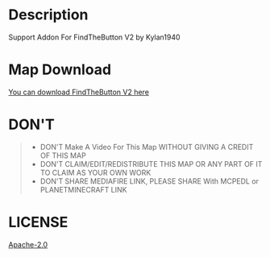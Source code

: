 # Description
Support Addon For FindTheButton V2 by Kylan1940

# Map Download
[You can download FindTheButton V2 here](https://www.planetminecraft.com/project/find-the-button-v2-6301679/)

# DON'T
>- DON'T Make A Video For This Map WITHOUT GIVING A CREDIT OF THIS MAP
>- DON'T CLAIM/EDIT/REDISTRIBUTE THIS MAP OR ANY PART OF IT TO CLAIM AS YOUR OWN WORK
>- DON'T SHARE MEDIAFIRE LINK, PLEASE SHARE With MCPEDL or PLANETMINECRAFT LINK

# LICENSE
[Apache-2.0](https://github.com/Kylan1940/MinecraftAddon/blob/main/LICENSE)
